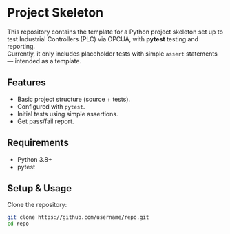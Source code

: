 # Project Skeleton

This repository contains the template for a Python project skeleton set up to test Industrial Controllers (PLC) via OPCUA, with **pytest** testing and reporting.  
Currently, it only includes placeholder tests with simple `assert` statements — intended as a template.

## Features
- Basic project structure (source + tests).
- Configured with `pytest`.
- Initial tests using simple assertions.
- Get pass/fail report.

## Requirements
- Python 3.8+
- pytest

## Setup & Usage
Clone the repository:
```bash
git clone https://github.com/username/repo.git
cd repo
